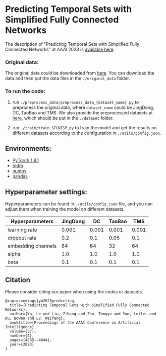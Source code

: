 # Predicting Temporal Sets with Simplified Fully Connected Networks

The description of "Predicting Temporal Sets with Simplified Fully Connected Networks" at AAAI 2023 is [available here](https://ojs.aaai.org/index.php/AAAI/article/view/25609). 

### Original data:
The original data could be downloaded from [here](https://drive.google.com/file/d/1f2Eexc9vwRYYrrvLzuL4zBnWwWs6EHhI/view?usp=sharing). 
You can download the data and then put the data files in the ```./original_data``` folder.


### To run the code:
  1. run ```./preprocess_data/preprocess_data_{dataset_name}.py``` to preprocess the original data, 
     where ```dataset_name``` could be JingDong, DC, TaoBao and TMS. 
     We also provide the preprocessed datasets at [here](https://drive.google.com/file/d/1ytAM41VwfiOnfAQ-EQw42sf3MLm3TeAJ/view?usp=sharing), 
     which should be put in the ```./dataset``` folder.
     
  2. run ```./train/train_SFCNTSP.py``` to train the model and get the results on different datasets according to the configuration in ```./utils/config.json```.


## Environments:
- [PyTorch 1.8.1](https://pytorch.org/)
- [tqdm](https://github.com/tqdm/tqdm)
- [numpy](https://numpy.org/)
- [pandas](https://pandas.pydata.org/)


## Hyperparameter settings:
Hyperparameters can be found in ```./utils/config.json``` file, and you can adjust them when training the model on different datasets.

| Hyperparameters  |  JingDong | DC  |  TaoBao | TMS |
| -------    | ------- | -------  | -------  | -------  |
| learning rate  | 0.001  | 0.001  | 0.001  |  0.001   |
| dropout rate | 0.2  | 0.1  | 0.05  |  0.1   |
| embedding channels  | 64  | 64  | 32  |  64   |
| alpha  | 1.0  | 1.0  | 1.0 |  1.0  |
| beta  | 0.1  | 0.1  | 0.1  |  0.1   |


## Citation
Please consider citing our paper when using the codes or datasets.

```
@inproceedings{yu2023predicting,
  title={Predicting Temporal Sets with Simplified Fully Connected Networks},
  author={Yu, Le and Liu, Zihang and Zhu, Tongyu and Sun, Leilei and Du, Bowen and Lv, Weifeng},
  booktitle={Proceedings of the AAAI Conference on Artificial Intelligence},
  volume={37},
  number={4},
  pages={4835--4844},
  year={2023}
}
```
